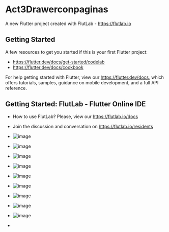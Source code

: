 # Act3Drawerconpaginas

A new Flutter project created with FlutLab - https://flutlab.io

## Getting Started

A few resources to get you started if this is your first Flutter project:

- https://flutter.dev/docs/get-started/codelab
- https://flutter.dev/docs/cookbook

For help getting started with Flutter, view our
https://flutter.dev/docs, which offers tutorials,
samples, guidance on mobile development, and a full API reference.

## Getting Started: FlutLab - Flutter Online IDE

- How to use FlutLab? Please, view our https://flutlab.io/docs
- Join the discussion and conversation on https://flutlab.io/residents
- ![image](https://github.com/vivizsi/Act3drawerconpaginas/assets/144732898/cc349fae-5f00-4c75-bf15-f7baee7d6457)
- ![image](https://github.com/vivizsi/Act3drawerconpaginas/assets/144732898/9622f4bc-60b3-4b4a-80b9-bd8c1d3d51ad)
- ![image](https://github.com/vivizsi/Act3drawerconpaginas/assets/144732898/045b95f4-3f59-4dd1-b427-8beb9884bce7)
- ![image](https://github.com/vivizsi/Act3drawerconpaginas/assets/144732898/463c900a-6b23-4183-b83e-b9b2629a3ee7)
- ![image](https://github.com/vivizsi/Act3drawerconpaginas/assets/144732898/d0132a30-8cd7-4ab7-9aa9-9135fdae72df)
- ![image](https://github.com/vivizsi/Act3drawerconpaginas/assets/144732898/2a2f0de5-4a64-4d99-b1c3-b9eaefa0f122)
- ![image](https://github.com/vivizsi/Act3drawerconpaginas/assets/144732898/98edd3d9-7a6e-4b56-8a61-79a525ef842a)
- ![image](https://github.com/vivizsi/Act3drawerconpaginas/assets/144732898/8b90a611-95bb-43f8-8311-2a478f504229)
- ![image](https://github.com/vivizsi/Act3drawerconpaginas/assets/144732898/929c7c06-8ec0-4155-a46e-e7b8e74a2c14)




- 





